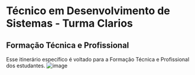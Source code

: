 # Técnico em Desenvolvimento de Sistemas - Turma Clarios
## Formação Técnica e Profissional
Esse itinerário específico é voltado para a Formação Técnica e Profissional dos estudantes.
![image](https://github.com/user-attachments/assets/cf94b573-104f-4567-9da1-d4609276653a)

